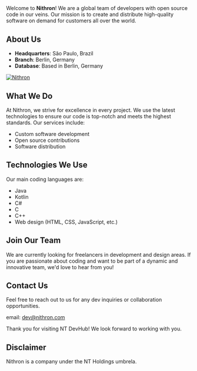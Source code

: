 ##

Welcome to **Nithron**! We are a global team of developers with open source code in our veins. Our mission is to create and distribute high-quality software on demand for customers all over the world.

## About Us

- **Headquarters**: São Paulo, Brazil
- **Branch**: Berlin, Germany
- **Database**: Based in Berlin, Germany

<a href="https://discord.gg/nithron">
         <img alt="Nithron" src="https://discord.com/api/guilds/1207460031751262240/widget.png?style=banner2">
</a>

## What We Do

At Nithron, we strive for excellence in every project. We use the latest technologies to ensure our code is top-notch and meets the highest standards. Our services include:

- Custom software development
- Open source contributions
- Software distribution

## Technologies We Use

Our main coding languages are:

- Java
- Kotlin
- C#
- C
- C++
- Web design (HTML, CSS, JavaScript, etc.)

## Join Our Team

We are currently looking for freelancers in development and design areas. If you are passionate about coding and want to be part of a dynamic and innovative team, we'd love to hear from you!

## Contact Us

Feel free to reach out to us for any dev inquiries or collaboration opportunities.

email: dev@nithron.com

Thank you for visiting NT DevHub! We look forward to working with you.

## Disclaimer

Nithron is a company under the NT Holdings umbrela.
